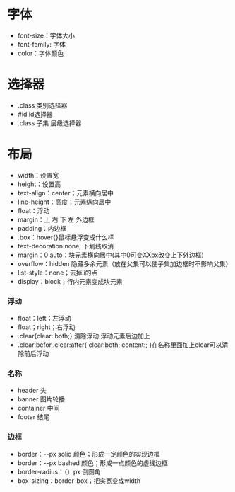# 字体
* font-size：字体大小
* font-family: 字体
* color：字体颜色
# 选择器
* .class 类别选择器
* #id    id选择器
* .class 子集   层级选择器
# 布局
* width：设置宽
* height：设置高
* text-align：center；元素横向居中
* line-height：高度；元素纵向居中
* float：浮动
* margin：上 右 下 左 外边框
* padding：内边框
* .box：hover{}鼠标悬浮变成什么样
* text-decoration:none; 下划线取消
* margin：0 auto；块元素横向居中(其中0可变XXpx改变上下外边框)
* overflow：hidden   隐藏多余元素（放在父集可以使子集加边框时不影响父集）
* list-style：none；去掉li的点
* display：block；行内元素变成块元素
### 浮动
* float：left；左浮动
* float；right；右浮动
* .clear{clear: both;}  清除浮动   浮动元素后边加上<div class="clear"></div>
* .clear:befor,.clear:after{
	clear:both;
	content:;
}在名称里面加上clear可以清除前后浮动
### 名称
* header 头
* banner 图片轮播
* container 中间
* footer 结尾
### 边框
* border：--px solid 颜色；形成一定颜色的实现边框
* border：--px bashed 颜色；形成一点颜色的虚线边框
* border-radius：（）px 倒圆角
* box-sizing：border-box；把实宽变成width
###